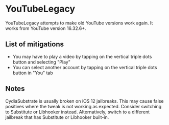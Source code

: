 # YouTubeLegacy

YouTubeLegacy attempts to make old YouTube versions work again. It works from YouTube version 16.32.6+.

## List of mitigations

- You may have to play a video by tapping on the vertical triple dots button and selecting "Play"
- You can select another account by tapping on the vertical triple dots button in "You" tab


## Notes

CydiaSubstrate is usually broken on iOS 12 jailbreaks. This may cause false positives where the tweak is not working as expected. Consider switching to Substitute or Libhooker instead. Alternatively, switch to a different jailbreak that has Substitute or Libhooker built-in.
